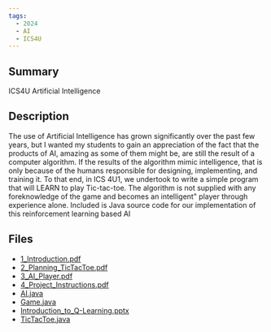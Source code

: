```yaml
---
tags:
  - 2024
  - AI
  - ICS4U
---
```


## Summary

ICS4U Artificial Intelligence

## Description

The use of Artificial Intelligence has grown significantly over the past few years, but I wanted my students to gain an appreciation of the fact that the products of AI, amazing as some of them might be, are still the result of a computer algorithm. If the results of the algorithm mimic intelligence, that is only because of the humans responsible for designing, implementing, and training it. To that end, in ICS 4U1, we undertook to write a simple program that will LEARN to play Tic-tac-toe. The algorithm is not supplied with any foreknowledge of the game and becomes an intelligent" player through experience alone. Included is Java source code for our implementation of this reinforcement learning based AI

## Files

*   [1\_Introduction.pdf](resources/Mark_Bouwmeester/1_Introduction.pdf)
*   [2\_Planning\_TicTacToe.pdf](resources/Mark_Bouwmeester/2_Planning_TicTacToe.pdf)
*   [3\_AI\_Player.pdf](resources/Mark_Bouwmeester/3_AI_Player.pdf)
*   [4\_Project\_Instructions.pdf](resources/Mark_Bouwmeester/4_Project_Instructions.pdf)
*   [AI.java](resources/Mark_Bouwmeester/AI.java)
*   [Game.java](resources/Mark_Bouwmeester/Game.java)
*   [Introduction\_to\_Q-Learning.pptx](resources/Mark_Bouwmeester/Introduction_to_Q-Learning.pptx)
*   [TicTacToe.java](resources/Mark_Bouwmeester/TicTacToe.java)
